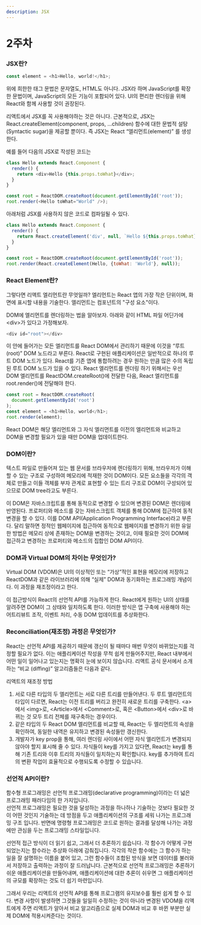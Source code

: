 ```yaml
---
description: JSX
---
```


# 2주차

### JSX란?

```javascript
const element = <h1>Hello, world!</h1>;
```

위에 희한한 태그 문법은 문자열도, HTML도 아니다. JSX라 하며 JavaScript를 확장한 문법이며, JavaScript의 모든 기능이 포함되어 있다. UI의 편리한 렌더링을 위해 React와 함께 사용할 것이 권장된다.

&#x20;

리액트에서 JSX를 꼭 사용해야하는 것은 아니다. 근본적으로, JSX는 React.createElement(component, props, ...children) 함수에 대한 문법적 설탕(Syntactic sugar)을 제공할 뿐이다. 즉 JSX는 React “엘리먼트(element)” 를 생성한다.

&#x20;

예를 들어 다음의 JSX로 작성된 코드는

```javascript
class Hello extends React.Component {
  render() {
    return <div>Hello {this.props.toWhat}</div>;
  }
}

const root = ReactDOM.createRoot(document.getElementById('root'));
root.render(<Hello toWhat="World" />);
```

아래처럼 JSX를 사용하지 않은 코드로 컴파일될 수 있다.

```javascript
class Hello extends React.Component {
  render() {
    return React.createElement('div', null, `Hello ${this.props.toWhat}`);
  }
}

const root = ReactDOM.createRoot(document.getElementById('root'));
root.render(React.createElement(Hello, {toWhat: 'World'}, null));
```

&#x20;

### React Element란?

그렇다면 리액트 엘리먼트란 무엇일까? 엘리먼트는 React 앱의 가장 작은 단위이며, 화면에 표시할 내용을 기술한다. 엘리먼트는 컴포넌트의 "구성 요소"이다.

&#x20;

DOM에 엘리먼트를 렌더링하는 법을 알아보자. 아래와 같이 HTML 파일 어딘가에 \<div>가 있다고 가정해보자.

```javascript
<div id="root"></div>
```

이 안에 들어가는 모든 엘리먼트를 React DOM에서 관리하기 때문에 이것을 “루트(root)” DOM 노드라고 부른다. React로 구현된 애플리케이션은 일반적으로 하나의 루트 DOM 노드가 있다. React를 기존 앱에 통합하려는 경우 원하는 만큼 많은 수의 독립된 루트 DOM 노드가 있을 수 있다. React 엘리먼트를 렌더링 하기 위해서는 우선 DOM 엘리먼트를 ReactDOM.createRoot()에 전달한 다음, React 엘리먼트를 root.render()에 전달해야 한다.&#x20;

```javascript
const root = ReactDOM.createRoot(
  document.getElementById('root')
);
const element = <h1>Hello, world</h1>;
root.render(element);
```

React DOM은 해당 엘리먼트와 그 자식 엘리먼트를 이전의 엘리먼트와 비교하고 DOM을 변경할 필요가 있을 때만 DOM을 업데이트한다.



### DOM이란?

텍스트 파일로 만들어져 있는 웹 문서를 브라우저에 렌더링하기 위해, 브라우저가 이해할 수 있는 구조로 구성하여 메모리에 적재한 것이 DOM이다. 모든 요소들을 각각의 객체로 만들고 이들 객체를 부자 관계로 표현할 수 있는 트리 구조로 DOM이 구성되어 있으므로 DOM tree라고도 부른다.

&#x20;

이 DOM은 자바스크립트를 통해 동적으로 변경할 수 있으며 변경된 DOM은 렌더링에 반영된다. 프로퍼티와 메소드를 갖는 자바스크립트 객체를 통해 DOM에 접근하여 동적 변경을 할 수 있다. 이를 DOM API(Application Programming Interface)라고 부른다. 달리 말하면 정적인 웹페이지에 접근하여 동적으로 웹페이지를 변경하기 위한 유일한 방법은 메모리 상에 존재하는 DOM을 변경하는 것이고, 이때 필요한 것이 DOM에 접근하고 변경하는 프로퍼티와 메소드의 집합인 DOM API이다.

&#x20;

### DOM과 Virtual DOM의 차이는 무엇인가?

Virtual DOM (VDOM)은 UI의 이상적인 또는 “가상”적인 표현을 메모리에 저장하고 ReactDOM과 같은 라이브러리에 의해 “실제” DOM과 동기화하는 프로그래밍 개념이다. 이 과정을 재조정이라고 한다.

&#x20;

이 접근방식이 React의 선언적 API를 가능하게 한다. React에게 원하는 UI의 상태를 알려주면 DOM이 그 상태와 일치하도록 한다. 이러한 방식은 앱 구축에 사용해야 하는 어트리뷰트 조작, 이벤트 처리, 수동 DOM 업데이트를 추상화한다.



### Reconciliation(재조정) 과정은 무엇인가?

React는 선언적 API를 제공하기 때문에 갱신이 될 때마다 매번 무엇이 바뀌었는지를 걱정할 필요가 없다. 이는 애플리케이션 작성을 무척 쉽게 만들어주지만, React 내부에서 어떤 일이 일어나고 있는지는 명확히 눈에 보이지 않습니다. 리액트 공식 문서에서 소개하는 “비교 (diffing)” 알고리즘들은 다음과 같다.

&#x20;

리액트의 재조정 방법

1. 서로 다른 타입의 두 엘리먼트는 서로 다른 트리를 만들어낸다. 두 루트 엘리먼트의 타입이 다르면, React는 이전 트리를 버리고 완전히 새로운 트리를 구축한다. \<a>에서 \<img>로, \<Article>에서 \<Comment>로, 혹은 \<Button>에서 \<div>로 바뀌는 것 모두 트리 전체를 재구축하는 경우이다.
2. 같은 타입의 두 React DOM 엘리먼트를 비교할 때, React는 두 엘리먼트의 속성을 확인하여, 동일한 내역은 유지하고 변경된 속성들만 갱신한다.
3. 개발자가 key prop을 통해, 여러 렌더링 사이에서 어떤 자식 엘리먼트가 변경되지 않아야 할지 표시해 줄 수 있다. 자식들이 key를 가지고 있다면, React는 key를 통해 기존 트리와 이후 트리의 자식들이 일치하는지 확인합니다. key를 추가하여 트리의 변환 작업이 효율적으로 수행되도록 수정할 수 있습니다.



### 선언적 API이란?

함수형 프로그래밍은 선언적 프로그래밍(declarative programming)이라는 더 넓은 프로그래밍 패러다임의 한 가지입니다.\
선언적 프로그래밍은 필요한 것을 달성하는 과정을 하나하나 기술하는 것보다 필요한 것이 어떤 것인지 기술하는 데 방점을 두고 애플리케이션의 구조를 세워 나가는 프로그래밍 구조 입니다. 반면에 명령형 프로그래밍은 코드로 원하는 결과를 달성해 나가는 과정에만 관심을 두는 프로그래밍 스타일입니다.

&#x20;

선언적 접근 방식이 더 읽기 쉽고, 그래서 더 추론하기 쉽습니다. 각 함수가 어떻게 구현 되었는지는 함수라는 추상화 아래에 감춰집니다. 각각의 작은 함수에는 그 함수가 하는 일을 잘 설명하는 이름을 붙어 있고, 그런 함수들이 조합된 방식을 보면 데이터를 불러와서 저장하고 출력하는 과정이 잘 드러납니다. 근본적으로 선언적 프로그래밍은 추론하기 쉬운 애플리케이션을 만들어내며, 애플리케이션에 대한 추론이 쉬우면 그 애플리케이션의 규모를 확장하는 것도 더 쉽기 마련입니다.

&#x20;

그래서 우리는 리액트의 선언적 API를 통해 프로그램의 유지보수를 훨씬 쉽게 할 수 있다. 변경 사항이 발생하면 그것들을 일일히 수정하는 것이 아니라 변경된 VDOM을 리액트에게 주면 리액트가 알아서 비교 알고리즘으로 실제 DOM과 비교 후 바뀐 부분만 실제 DOM에 적용시켜준다는 것이다.
